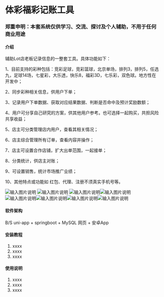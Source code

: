 # 体彩福彩记账工具


### 郑重申明：本套系统仅供学习、交流、探讨及个人辅助，不用于任何商业用途


#### 介绍
辅助Lot店老板记录信息的一整套工具。具体功能如下：

1、目前支持的彩种包括：竞彩足球，竞彩篮球，北京单场，排列3，排列5，任选九，足球14场，七星彩，大乐透，快乐8，福彩3D，七乐彩，双色球。地方性在开发中；

2、同步彩种相关信息，供用户下单；

3、记录用户下单数据、获取对应结果数据、判断是否命中及预计奖励数额；

4、用户可分享自己研究的方案，供其他用户参考。也可选择一起购买，共担风险共享收益；

5、店主可分类管理店内用户，查看其相关情况；

6、店主综合管理所有订单，查看内容并操作；

7、店主可设置合作店铺，扩大出单范围，一起接单；

8、分类统计，供店主对账；

9、可设置销售，统计市场推广业绩；

10、其他特点或功能如 红包、代理、注册不须真实手机号等。

![输入图片说明](agent/QQ%E5%9B%BE%E7%89%8720240717102220.png)
![输入图片说明](agent/QQ%E6%88%AA%E5%9B%BE20240717102554.png)
![输入图片说明](agent/QQ%E6%88%AA%E5%9B%BE20240717102647.png)![输入图片说明](agent/QQ%E6%88%AA%E5%9B%BE20240717102647.png)![输入图片说明](agent/QQ%E6%88%AA%E5%9B%BE20240717102624.png)![输入图片说明](agent/1.png)![输入图片说明](agent/3.png)![输入图片说明](agent/5.png)


#### 软件架构
B/S uni-app + springboot + MySQL   网页 + 安卓App


#### 安装教程

1.  xxxx
2.  xxxx
3.  xxxx

#### 使用说明

1.  xxxx
2.  xxxx
3.  xxxx